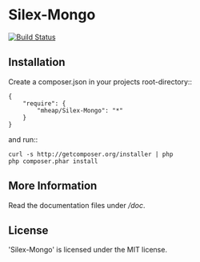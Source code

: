 Silex-Mongo
================

[![Build Status](https://secure.travis-ci.org/mheap/Silex-Mongo.png?branch=master)](http://travis-ci.org/mheap/Silex-Mongo)

Installation
------------

Create a composer.json in your projects root-directory::

    {
        "require": {
            "mheap/Silex-Mongo": "*"
        }
    }

and run::

    curl -s http://getcomposer.org/installer | php
    php composer.phar install


More Information
----------------

Read the documentation files under */doc*.

License
-------

'Silex-Mongo' is licensed under the MIT license.